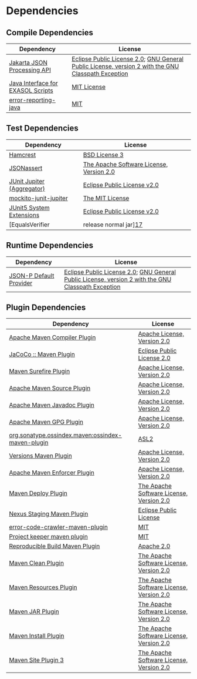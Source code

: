 <!-- @formatter:off -->
# Dependencies

## Compile Dependencies

| Dependency                             | License                                                                                                      |
| -------------------------------------- | ------------------------------------------------------------------------------------------------------------ |
| [Jakarta JSON Processing API][0]       | [Eclipse Public License 2.0][1]; [GNU General Public License, version 2 with the GNU Classpath Exception][2] |
| [Java Interface for EXASOL Scripts][3] | [MIT License][4]                                                                                             |
| [error-reporting-java][5]              | [MIT][4]                                                                                                     |

## Test Dependencies

| Dependency                                | License                                        |
| ----------------------------------------- | ---------------------------------------------- |
| [Hamcrest][7]                             | [BSD License 3][8]                             |
| [JSONassert][9]                           | [The Apache Software License, Version 2.0][10] |
| [JUnit Jupiter (Aggregator)][11]          | [Eclipse Public License v2.0][12]              |
| [mockito-junit-jupiter][13]               | [The MIT License][14]                          |
| [JUnit5 System Extensions][15]            | [Eclipse Public License v2.0][16]              |
| [EqualsVerifier | release normal jar][17] | [Apache License, Version 2.0][18]              |

## Runtime Dependencies

| Dependency                   | License                                                                                                      |
| ---------------------------- | ------------------------------------------------------------------------------------------------------------ |
| [JSON-P Default Provider][0] | [Eclipse Public License 2.0][1]; [GNU General Public License, version 2 with the GNU Classpath Exception][2] |

## Plugin Dependencies

| Dependency                                              | License                                        |
| ------------------------------------------------------- | ---------------------------------------------- |
| [Apache Maven Compiler Plugin][22]                      | [Apache License, Version 2.0][18]              |
| [JaCoCo :: Maven Plugin][24]                            | [Eclipse Public License 2.0][25]               |
| [Maven Surefire Plugin][26]                             | [Apache License, Version 2.0][18]              |
| [Apache Maven Source Plugin][28]                        | [Apache License, Version 2.0][18]              |
| [Apache Maven Javadoc Plugin][30]                       | [Apache License, Version 2.0][18]              |
| [Apache Maven GPG Plugin][32]                           | [Apache License, Version 2.0][10]              |
| [org.sonatype.ossindex.maven:ossindex-maven-plugin][34] | [ASL2][10]                                     |
| [Versions Maven Plugin][36]                             | [Apache License, Version 2.0][18]              |
| [Apache Maven Enforcer Plugin][38]                      | [Apache License, Version 2.0][18]              |
| [Maven Deploy Plugin][40]                               | [The Apache Software License, Version 2.0][10] |
| [Nexus Staging Maven Plugin][42]                        | [Eclipse Public License][43]                   |
| [error-code-crawler-maven-plugin][44]                   | [MIT][4]                                       |
| [Project keeper maven plugin][46]                       | [MIT][4]                                       |
| [Reproducible Build Maven Plugin][48]                   | [Apache 2.0][10]                               |
| [Maven Clean Plugin][50]                                | [The Apache Software License, Version 2.0][10] |
| [Maven Resources Plugin][52]                            | [The Apache Software License, Version 2.0][10] |
| [Maven JAR Plugin][54]                                  | [The Apache Software License, Version 2.0][10] |
| [Maven Install Plugin][56]                              | [The Apache Software License, Version 2.0][10] |
| [Maven Site Plugin 3][58]                               | [The Apache Software License, Version 2.0][10] |

[24]: https://www.eclemma.org/jacoco/index.html
[46]: https://github.com/exasol/project-keeper-maven-plugin
[5]: https://github.com/exasol/error-reporting-java
[16]: http://www.eclipse.org/legal/epl-v20.html
[10]: http://www.apache.org/licenses/LICENSE-2.0.txt
[26]: https://maven.apache.org/surefire/maven-surefire-plugin/
[42]: http://www.sonatype.com/public-parent/nexus-maven-plugins/nexus-staging/nexus-staging-maven-plugin/
[50]: http://maven.apache.org/plugins/maven-clean-plugin/
[4]: https://opensource.org/licenses/MIT
[13]: https://github.com/mockito/mockito
[36]: http://www.mojohaus.org/versions-maven-plugin/
[8]: http://opensource.org/licenses/BSD-3-Clause
[22]: https://maven.apache.org/plugins/maven-compiler-plugin/
[32]: http://maven.apache.org/plugins/maven-gpg-plugin/
[25]: https://www.eclipse.org/legal/epl-2.0/
[43]: http://www.eclipse.org/legal/epl-v10.html
[14]: https://github.com/mockito/mockito/blob/main/LICENSE
[48]: http://zlika.github.io/reproducible-build-maven-plugin
[54]: http://maven.apache.org/plugins/maven-jar-plugin/
[1]: https://projects.eclipse.org/license/epl-2.0
[18]: https://www.apache.org/licenses/LICENSE-2.0.txt
[17]: https://www.jqno.nl/equalsverifier
[38]: https://maven.apache.org/enforcer/maven-enforcer-plugin/
[3]: http://www.exasol.com
[12]: https://www.eclipse.org/legal/epl-v20.html
[56]: http://maven.apache.org/plugins/maven-install-plugin/
[11]: https://junit.org/junit5/
[34]: https://sonatype.github.io/ossindex-maven/maven-plugin/
[0]: https://github.com/eclipse-ee4j/jsonp
[15]: https://github.com/itsallcode/junit5-system-extensions
[9]: https://github.com/skyscreamer/JSONassert
[28]: https://maven.apache.org/plugins/maven-source-plugin/
[2]: https://projects.eclipse.org/license/secondary-gpl-2.0-cp
[7]: http://hamcrest.org/JavaHamcrest/
[40]: http://maven.apache.org/plugins/maven-deploy-plugin/
[58]: http://maven.apache.org/plugins/maven-site-plugin/
[52]: http://maven.apache.org/plugins/maven-resources-plugin/
[30]: https://maven.apache.org/plugins/maven-javadoc-plugin/
[44]: https://github.com/exasol/error-code-crawler-maven-plugin
